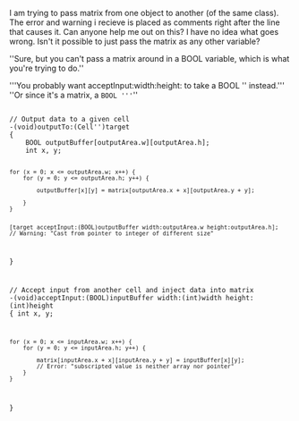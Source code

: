 

I am trying to pass matrix from one object to another (of the same class). The error and warning i recieve is placed as comments right after the line that causes it. Can anyone help me out on this? I have no idea what goes wrong. Isn't it possible to just pass the matrix as any other variable?

''Sure, but you can't pass a matrix around in a BOOL variable, which is what you're trying to do.''

'''You probably want acceptInput:width:height: to take a BOOL '' instead.''' ''Or since it's a matrix, a <code>BOOL '''</code>''

<code>
// Output data to a given cell
-(void)outputTo:(Cell'')target
{
	BOOL outputBuffer[outputArea.w][outputArea.h];
	int x, y;
	
	for (x = 0; x <= outputArea.w; x++) {
		for (y = 0; y <= outputArea.h; y++) {
			
			outputBuffer[x][y] = matrix[outputArea.x + x][outputArea.y + y];
			
		}
	}
	
	
	[target acceptInput:(BOOL)outputBuffer width:outputArea.w height:outputArea.h];
	// Warning: "Cast from pointer to integer of different size"
	
}

// Accept input from another cell and inject data into matrix
-(void)acceptInput:(BOOL)inputBuffer width:(int)width height:(int)height
{
	int x, y;
	
	for (x = 0; x <= inputArea.w; x++) {
		for (y = 0; y <= inputArea.h; y++) {
			
			matrix[inputArea.x + x][inputArea.y + y] = inputBuffer[x][y];
			// Error: "subscripted value is neither array nor pointer"
		}
	}
	
}
</code>